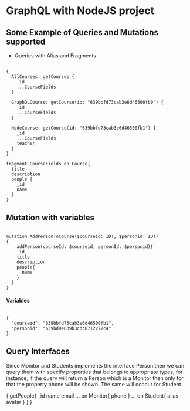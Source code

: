 # GraphQL with NodeJS project

## Some Example of Queries and Mutations supported
+ Queries with Alias and Fragments
<pre><code>
{
  AllCourses: getCourses {
    _id
    ...CourseFields
  }
  
  GraphQLCourse: getCourse(id: "639bbfd73cab3e6d46500fb0") {
    _id
    ...CourseFields
  }
  
  NodeCourse: getCourse(id: "639bbfd73cab3e6d46500fb1") {
    _id
    ...CourseFields
    teacher
  }
}

fragment CourseFields on Course{
  title
  description
  people {
    _id
    name
  }
}
</code></pre>

## Mutation with variables
<pre><code>
mutation AddPersonToCourse($courseid: ID!, $personid: ID!)
{
	addPerson(courseId: $courseid, personId: $personid){
    _id
    title
    description
    people{
      name
    }
  }
}
</code></pre>
#### Variables
<pre><code>
{
  "courseid": "639bbfd73cab3e6d46500fb1",
  "personid": "639bd9e639b3cdc8712277c4"
}
</code></pre>

## Query Interfaces
Since Monitor and Students implements the interface Person then we can query them with 
specify properties that belongs to appropriate types, for instance, 
if the query will return a Person which is a Monitor then
only for that the property phone will be shown. The same will occour for Student

{
 	getPeople{
    _id
    name
    email
    ... on Monitor{
      phone
    }
    ... on Student{
      alias
      avatar
    }
  }
}




